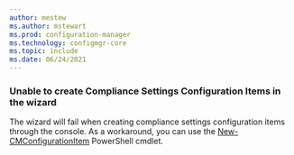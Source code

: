 ```yaml
---
author: mestew
ms.author: mstewart
ms.prod: configuration-manager
ms.technology: configmgr-core
ms.topic: include
ms.date: 06/24/2021
---
```


### Unable to create Compliance Settings Configuration Items in the wizard
<!--10210000-->

The wizard will fail when creating compliance settings configuration items through the console. As a workaround, you can use the [New-CMConfigurationItem](/powershell/module/configurationmanager/new-cmconfigurationitem) PowerShell cmdlet.

